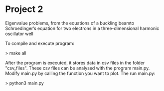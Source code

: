 # Project 2
Eigenvalue problems, from the equations of a buckling beamto Schroedinger’s equation for two electrons in a three-dimensional harmonic oscillator well

To compile and execute program:

\> make all

After the program is executed, it stores data in csv files in the folder "csv_files".
These csv files can be analysed with the program main.py. Modify main.py by calling the function you want to plot.
The run main.py:

\> python3 main.py

